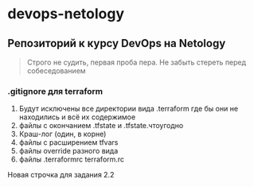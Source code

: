 # devops-netology
<h2>Репозиторий к курсу DevOps на Netology</h2>

>Строго не судить, первая проба пера. Не забыть стереть перед собеседованием


<h3>.gitignore для terraform</h3>

1. Будут исключены все директории вида .terraform где бы они не находились и всё их содержимое
2. файлы с окончанием .tfstate и .tfstate.чтоугодно
3. Краш-лог (один, в корне)
4. файлы с расширением tfvars
5. файлы override  разного вида
6. файлы .terraformrc terraform.rc

Новая строчка для задания 2.2
